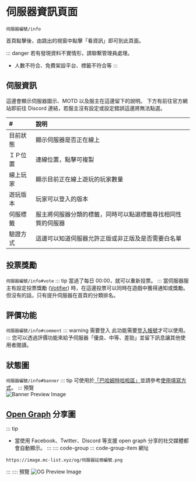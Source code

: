 # 伺服器資訊頁面
`伺服器編號/info`

首頁點擊後，由跳出的視窗中點擊「看資訊」即可到此頁面。

::: danger
若有發現資料不實情形，請聯繫管理員處理。
- 人數不符合、免費架設平台、標籤不符合等
:::

## 伺服資訊
這邊會顯示伺服器圖示、MOTD 以及服主在這邊留下的說明。
下方有前往官方網站即前往 Discord 連結，若服主沒有設定或設定錯誤這邊將無法點選。

|#|說明|
|:-------|:-------|
|目前狀態|顯示伺服器是否正在線上|
|ＩＰ位置|連線位置，點擊可複製|
|線上玩家|顯示目前正在線上遊玩的玩家數量|
|遊玩版本|玩家可以登入的版本|
|伺服標籤|服主將伺服器分類的標籤，同時可以點選標籤尋找相同性質的伺服器|
|驗證方式|這邊可以知道伺服器允許正版或非正版及是否需要白名單|

## 投票獎勵
`伺服器編號/info#vote`
::: tip
當過了每日 00:00，就可以重新投票。
:::
當伺服器服主有設定投票獎勵 ([Votifier](https://haer0248.me/475/)) 時，在這邊投票可以同時在遊戲中獲得通知或獎勵。
但沒有的話，只有提升伺服器在首頁的分類排名。

## 評價功能
`伺服器編號/info#comment`
::: warning 需要登入
此功能需要[登入帳號](https://www.mc-list.xyz/user)才可以使用。
:::
您可以透過評價功能來給予伺服器「優良、中等、差勁」並留下訊息讓其他使用者閱讀。

## 狀態圖
`伺服器編號/info#banner`
::: tip
可使用於[「巴哈姆特哈啦區」](https://forum.gamer.com.tw/B.php?bsn=18673)並請參考[使用填寫方式](/other/banner.md)。
:::
預覽  
![Banner Preview Image](https://image.mc-list.xyz/banner/20-4.png)

## [Open Graph](https://ogp.me/) 分享圖
::: tip
- 當使用 Facebook、Twitter、Discord 等支援 open graph 分享的社交媒體都會自動顯示。
:::
:::: code-group
::: code-group-item 網址
```:no-line-numbers
https://image.mc-list.xyz/og/伺服器註冊編號.png
```
:::
::::
預覽
![OG Preview Image](https://image.mc-list.xyz/og/4.png)